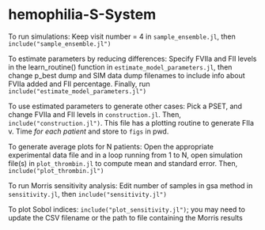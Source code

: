 # hemophilia-S-System

To run simulations: Keep visit number = 4 in `sample_ensemble.jl`, then `include("sample_ensemble.jl")`

To estimate parameters by reducing differences: Specify FVIIa and FII levels in the learn_routine() function in `estimate_model_parameters.jl`, then change p_best dump and SIM data dump filenames to include info about FVIIa added and FII percentage. Finally, run `include("estimate_model_parameters.jl")`

To use estimated parameters to generate other cases: Pick a PSET, and change FVIIa and FII levels in `construction.jl`. Then,  `include("construction.jl")`. This file has a plotting routine to generate FIIa v. Time *for each patient* and store to `figs` in pwd.

To generate average plots for N patients: Open the appropriate experimental data file and in a loop running from 1 to N, open simulation file(s) in `plot_thrombin.jl` to compute mean and standard error. Then, `include("plot_thrombin.jl")`

To run Morris sensitivity analysis: Edit number of samples in gsa method in `sensitivity.jl`, then `include("sensitivity.jl")`

To plot Sobol indices: `include("plot_sensitivity.jl")`; you may need to update the CSV filename or the path to file containing the Morris results

